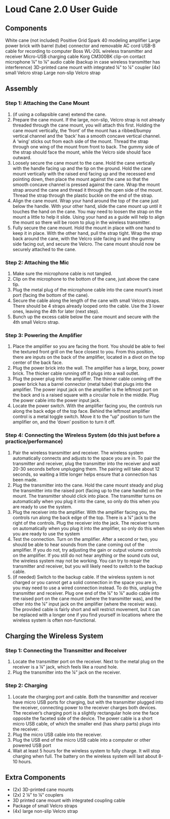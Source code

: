 # Loud Cane 2.0 User Guide
## Components
White cane (not included)
Positive Grid Spark 40 modeling amplifier
Large power brick with barrel (tube) connector and removable AC cord
USB-B cable for recording to computer
Boss WL-20L wireless transmitter and receiver
Micro-USB charging cable
Korg CM300BK clip-on contact microphone
¼” to ¼” audio cable (backup in case wireless transmitter has interference)
3D-printed cane mount with integrated ¼” to ¼” coupler
(4x) small Velcro strap
Large non-slip Velcro strap
## Assembly
### Step 1: Attaching the Cane Mount
1. (if using a collapsible cane) extend the cane.
2. Prepare the cane mount. If the large, non-slip, Velcro strap is not already threaded through the cane mount, you will attach this first. Holding the cane mount vertically, the ‘front’ of the mount has a ribbed/bumpy vertical channel and the ‘back’ has a smooth concave vertical channel. A ‘wing’ sticks out from each side of the mount. Thread the strap through one wing of the mount from front to back. The gummy side of the strap should face the mount, while the Velcro side should face outward.
3. Loosely secure the cane mount to the cane. Hold the cane vertically with the handle facing up and the tip on the ground. Hold the cane mount vertically with the raised end facing up and the recessed end pointing down, then place the mount against the cane so that the smooth concave channel is pressed against the cane. Wrap the mount strap around the cane and thread it through the open side of the mount. Thread the strap through the plastic buckle on the end of the strap. 
4. Align the cane mount. Wrap your hand around the top of the cane just below the handle. With your other hand, slide the cane mount up until it touches the hand on the cane. You may need to loosen the strap on the mount a little to help it slide. Using your hand as a guide will help to align the mount so there will be room to plug in the wireless transmitter.
5. Fully secure the cane mount. Hold the mount in place with one hand to keep it in place. With the other hand, pull the strap tight. Wrap the strap back around the cane, with the Velcro side facing in and the gummy side facing out, and secure the Velcro. The cane mount should now be securely attached to the cane.
### Step 2: Attaching the Mic
1. Make sure the microphone cable is not tangled. 
2. Clip on the microphone to the bottom of the cane, just above the cane tip.
3. Plug the metal plug of the microphone cable into the cane mount’s inset port (facing the bottom of the cane).
4. Secure the cable along the length of the cane with small Velcro straps. There should be 4 straps already looped onto the cable. Use the 3 lower ones, leaving the 4th for later (next step).
5. Bunch up the excess cable below the cane mount and secure with the 4th small Velcro strap.
### Step 3: Powering the Amplifier
1. Place the amplifier so you are facing the front. You should be able to feel the textured front grill on the face closest to you. From this position, there are inputs on the back of the amplifier, located in a divot on the top center of the back face.
2. Plug the power brick into the wall. The amplifier has a large, boxy, power brick. The thicker cable running off it plugs into a wall outlet.
3. Plug the power plug into the amplifier. The thinner cable coming off the power brick has a barrel connector (metal tube) that plugs into the amplifier. The power input jack on the amplifier is the leftmost port on the back and is a raised square with a circular hole in the middle. Plug the power cable into the power input jack.
4. Locate the power switch. With the amplifier facing you, the controls run along the back edge of the top face. Behind the leftmost amplifier control is a metal toggle switch. Move it to the “up” position to turn the amplifier on, and the ‘down’ position to turn it off.
### Step 4: Connecting the Wireless System (do this just before a practice/performance)
1. Pair the wireless transmitter and receiver. The wireless system automatically connects and adjusts to the space you are in. To pair the transmitter and receiver, plug the transmitter into the receiver and wait 20-30 seconds before unplugging them. The pairing will take about 12 seconds, so waiting a little longer helps ensure that a connection has been made.
2. Plug the transmitter into the cane. Hold the cane mount steady and plug the transmitter into the raised port (facing up to the cane handle) on the mount. The transmitter should click into place. The transmitter turns on automatically when you plug it into the cane, so only do this when you are ready to use the system.
3. Plug the receiver into the amplifier. With the amplifier facing you, the controls run along the back edge of the top. There is a ¼” jack to the right of the controls. Plug the receiver into the jack. The receiver turns on automatically when you plug it into the amplifier, so only do this when you are ready to use the system
4. Test the connection. Turn on the amplifier. After a second or two, you should be able to hear sounds from the cane coming out of the amplifier. If you do not, try adjusting the gain or output volume controls on the amplifier. If you still do not hear anything or the sound cuts out, the wireless system may not be working. You can try to repair the transmitter and receiver, but you will likely need to switch to the backup cable.
5. (if needed) Switch to the backup cable. If the wireless system is not charged or you cannot get a solid connection in the space you are in, you may need to use a wired connection instead. To do this, unplug the transmitter and receiver. Plug one end of the ¼” to ¼” audio cable into the raised port on the cane mount (where the transmitter was), and the other into the ¼” input jack on the amplifier (where the receiver was). The provided cable is fairly short and will restrict movement, but it can be replaced with a longer one if you find yourself in locations where the wireless system is often non-functional. 
## Charging the Wireless System
### Step 1: Connecting the Transmitter and Receiver
1. Locate the transmitter port on the receiver. Next to the metal plug on the receiver is a ¼” jack, which feels like a round hole. 
2. Plug the transmitter into the ¼” jack on the receiver.
### Step 2: Charging
1. Locate the charging port and cable. Both the transmitter and receiver have micro USB ports for charging, but with the transmitter plugged into the receiver, connecting power to the receiver charges both devices. The receiver’s charging port is a slightly rectangular hole one the face opposite the faceted side of the device. The power cable is a short micro USB cable, of which the smaller end (has sharp parts) plugs into the receiver. 
2. Plug the micro USB cable into the receiver.
3. Plug the USB end of the micro USB cable into a computer or other powered USB port
4. Wait at least 5 hours for the wireless system to fully charge. It will stop charging when full. The battery on the wireless system will last about 8-10 hours.
## Extra Components
- (2x) 3D-printed cane mounts
- (2x) 2 ¼” to ¼” couplers
- 3D printed cane mount with integrated coupling cable
- Package of small Velcro straps
- (4x) large non-slip Velcro strap
